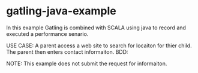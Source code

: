 # gatling-java-example
In this example Gatling is combined with SCALA using java to record and executed a performance senario.

USE CASE: A parent access a web site to search for locaiton for thier child. The parent then enters contact informaiton.
BDD:

NOTE: This example does not submit the request for informaiton.

